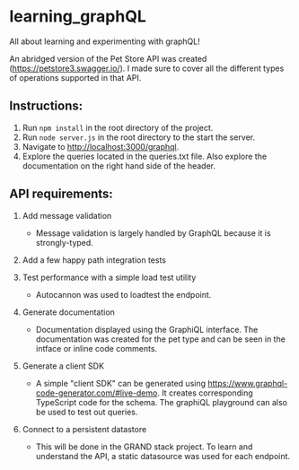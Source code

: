 # learning_graphQL
All about learning and experimenting with graphQL!

An abridged version of the Pet Store API was created (https://petstore3.swagger.io/). I made sure to cover all the different types of operations supported in that API.

## Instructions:
1. Run `npm install` in the root directory of the project.
2. Run `node server.js` in the root directory to the start the server.
3. Navigate to [http://localhost:3000/graphql](http://localhost:3000/graphql).
4. Explore the queries located in the queries.txt file. Also explore the documentation on the right hand side of the header.

## API requirements:
1. Add message validation
	* Message validation is largely handled by GraphQL because it is strongly-typed. 

2. Add a few happy path integration tests


3. Test performance with a simple load test utility
	* Autocannon was used to loadtest the endpoint.

4. Generate documentation
	* Documentation displayed using the GraphiQL interface. The documentation was created for the pet type and can be seen in the intface or inline code comments.

5. Generate a client SDK
	* A simple "client SDK" can be generated using https://www.graphql-code-generator.com/#live-demo. It creates corresponding TypeScript code for the schema. The graphiQL playground can also be used to test out queries.

6. Connect to a persistent datastore
	* This will be done in the GRAND stack project. To learn and understand the API, a static datasource was used for each endpoint.